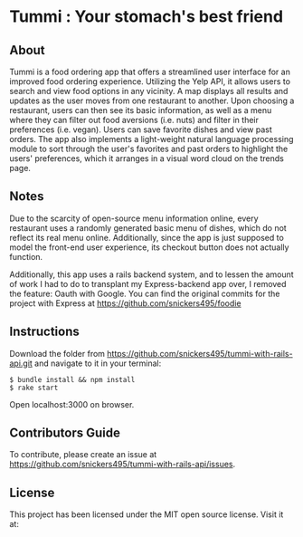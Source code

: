 # Tummi : Your stomach's best friend

## About

Tummi is a food ordering app that offers a streamlined user interface for an improved food ordering experience. Utilizing the Yelp API, it allows users to search and view food options in any vicinity. A map displays all results and updates as the user moves from one restaurant to another. Upon choosing a restaurant, users can then see its basic information, as well as a menu where they can filter out food aversions (i.e. nuts) and filter in their preferences (i.e. vegan). Users can save favorite dishes and view past orders. The app also implements a light-weight natural language processing module to sort through the user's favorites and past orders to highlight the users' preferences, which it arranges in a visual word cloud on the trends page.

## Notes 

Due to the scarcity of open-source menu information online, every restaurant uses a randomly generated basic menu of dishes, which do not reflect its real menu online. Additionally, since the app is just supposed to model the front-end user experience, its checkout button does not actually function. 

Additionally, this app uses a rails backend system, and to lessen the amount of work I had to do to transplant my Express-backend app over, I removed the feature: Oauth with Google. You can find the original commits for the project with Express at https://github.com/snickers495/foodie

## Instructions

Download the folder from https://github.com/snickers495/tummi-with-rails-api.git and navigate to it in your terminal:
```
$ bundle install && npm install
$ rake start
```
Open localhost:3000 on browser.

## Contributors Guide

To contribute, please create an issue at https://github.com/snickers495/tummi-with-rails-api/issues.

## License

This project has been licensed under the MIT open source license. Visit it at: 
